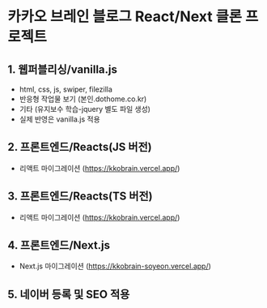 # 카카오 브레인 블로그 React/Next 클론 프로젝트

## 1. 웹퍼블리싱/vanilla.js

- html, css, js, swiper, filezilla
- 반응형 작업물 보기 (본인.dothome.co.kr)
- 기타 (유지보수 학습-jquery 별도 파일 생성)
- 실제 반영은 vanilla.js 적용

## 2. 프론트엔드/Reacts(JS 버전)

- 리액트 마이그레이션 (https://kkobrain.vercel.app/)

## 3. 프론트엔드/Reacts(TS 버전)

- 리액트 마이그레이션 (https://kkobrain.vercel.app/)

## 4. 프론트엔드/Next.js

- Next.js 마이그레이션 (https://kkobrain-soyeon.vercel.app/)

## 5. 네이버 등록 및 SEO 적용
